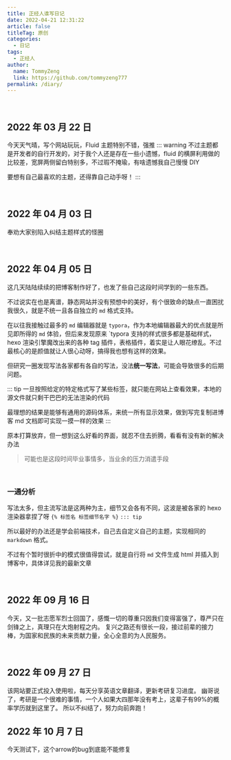 ```yaml
---
title: 正经人谁写日记
date: 2022-04-21 12:31:22
article: false
titleTag: 原创
categories: 
  - 日记
tags: 
  - 正经人
author: 
  name: TommyZeng
  link: https://github.com/tommyzeng777
permalink: /diary/
---
```

<br>

## 2022 年 03 月 22 日
今天天气晴，写个网站玩玩，Fluid 主题特别不错，强推
::: warning
不过主题都是开发者的自行开发的，对于我个人还是存在一些小遗憾，fluid 的横屏利用做的比较差，宽屏两侧留白特别多，不过瑕不掩瑜，有啥遗憾我自己慢慢 DIY

要想有自己最喜欢的主题，还得靠自己动手呀！
:::

<br>

## 2022 年 04 月 03 日
奉劝大家别陷入纠结主题样式的怪圈

<br>

## 2022 年 04 月 05 日
这几天陆陆续续的把博客制作好了，也发了些自己这段时间学到的一些东西。

不过说实在也是离谱，静态网站并没有预想中的美好，有个很致命的缺点一直困扰我很久，就是不统一且各自独立的 `md` 格式支持。

在以往我接触过最多的 `md` 编辑器就是 `typora`，作为本地编辑器最大的优点就是所见即所得的 `md` 体验，但后来发现原来 `typora 支持的样式很多都是基础样式，hexo 渲染引擎魔改出来的各种 tag 插件，表格插件，着实是让人眼花缭乱。不过最核心的是颜值就让人很心动呀，搞得我也想有这样的效果。

但研究一圈发现写法各家都有各自的写法，没法**统一写法**，可能会导致很多的后期问题。

::: tip
一旦按照给定的特定格式写了某些标签，就只能在网站上查看效果，本地的源文件就只剩干巴巴的无法渲染的代码

最理想的结果是能够有通用的源码体系，来统一所有显示效果，做到写完复制进博客 md 文档即可实现一摸一样的效果
:::

原本打算放弃，但一想到这么好看的界面，就忍不住去折腾，看看有没有新的解决办法

>可能也是这段时间毕业事情多，当业余的压力消遣手段

<br>

### 一通分析
写法太多，但主流写法是这两种为主，细节又会各有不同，这波是被各家的 hexo 渲染器拿捏了呀
`{% 标签名 标签细节名字 %}`  `::: tip`

所以最好的办法还是学会前端技术，自己去自定义自己的主题，实现相同的 `markdown` 格式。

不过有个暂时很折中的模式很值得尝试，就是自行将 `md` 文件生成 html 并插入到博客中，具体详见我的最新文章

<br>

## 2022 年 09 月 16 日
今天，又一批志愿军烈士回国了，感慨一切的尊重只因我们变得富强了，尊严只在剑锋之上，真理只在大炮射程之内。
复兴之路还有很长一段，接过前辈的接力棒，为国家和民族的未来贡献力量，全心全意的为人民服务。

<br>

## 2022 年 09 月 27 日
该网站要正式投入使用啦，每天分享英语文章翻译，更新考研复习进度。
幽哥说了，考研是一个很难的事情，一个人如果大四那年没有考上，这辈子有99%的概率学历就到这里了。
所以不纠结了，努力向前奔跑！


## 2022 年 10 月 7 日
今天测试下，这个arrow的bug到底能不能修复


